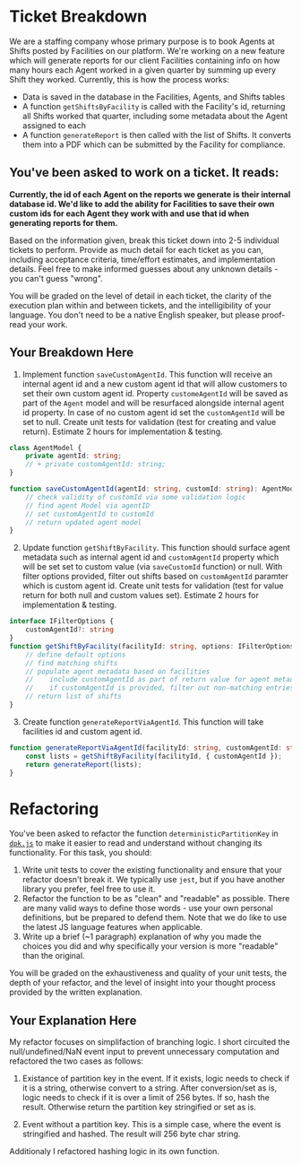 # Ticket Breakdown
We are a staffing company whose primary purpose is to book Agents at Shifts posted by Facilities on our platform. We're working on a new feature which will generate reports for our client Facilities containing info on how many hours each Agent worked in a given quarter by summing up every Shift they worked. Currently, this is how the process works:

- Data is saved in the database in the Facilities, Agents, and Shifts tables
- A function `getShiftsByFacility` is called with the Facility's id, returning all Shifts worked that quarter, including some metadata about the Agent assigned to each
- A function `generateReport` is then called with the list of Shifts. It converts them into a PDF which can be submitted by the Facility for compliance.

## You've been asked to work on a ticket. It reads:

**Currently, the id of each Agent on the reports we generate is their internal database id. We'd like to add the ability for Facilities to save their own custom ids for each Agent they work with and use that id when generating reports for them.**


Based on the information given, break this ticket down into 2-5 individual tickets to perform. Provide as much detail for each ticket as you can, including acceptance criteria, time/effort estimates, and implementation details. Feel free to make informed guesses about any unknown details - you can't guess "wrong".


You will be graded on the level of detail in each ticket, the clarity of the execution plan within and between tickets, and the intelligibility of your language. You don't need to be a native English speaker, but please proof-read your work.

## Your Breakdown Here

1. Implement function `saveCustomAgentId`. This function will receive an internal agent id and a new custom agent id that will allow customers to set their own custom agent id. Property `customeAgentId` will be saved as part of the `Agent` model and will be resurfaced alongside internal agent id property. In case of no custom agent id set the `customAgentId` will be set to null. Create unit tests for validation (test for creating and value return). Estimate 2 hours for implementation & testing.

```ts
class AgentModel {
	private agentId: string;
	// + private customAgentId: string;
}

function saveCustomAgentId(agentId: string, customId: string): AgentModel {
	// check validity of customId via some validation logic
	// find agent Model via agentID
	// set customAgentId to customId
	// return updated agent model
}
```

2. Update function `getShiftByFacility`. This function should surface agent metadata such as internal agent id and `customAgentId` property which will be set set to custom value (via `saveCustomId` function) or null. With filter options provided, filter out shifts based on `customAgentId` paramter which is custom agent id. Create unit tests for validation (test for value return for both null and custom values set). Estimate 2 hours for implementation & testing.

```ts
interface IFilterOptions {
	customAgentId?: string 
}
function getShiftByFacility(facilityId: string, options: IFilterOptions): Shifts[] {
	// define default options
	// find matching shifts
	// populate agent metadata based on facilities
	//    include customAgentId as part of return value for agent metadata
	//    if customAgentId is provided, filter out non-matching entries
	// return list of shifts
}
```

3. Create function `generateReportViaAgentId`. This function will take facilities id and custom agent id.

```ts
function generateReportViaAgentId(facilityId: string, customAgentId: string): Shifts[] {
	const lists = getShiftByFacility(facilityId, { customAgentId });
	return generateReport(lists);
}
```


# Refactoring

You've been asked to refactor the function `deterministicPartitionKey` in [`dpk.js`](dpk.js) to make it easier to read and understand without changing its functionality. For this task, you should:

1. Write unit tests to cover the existing functionality and ensure that your refactor doesn't break it. We typically use `jest`, but if you have another library you prefer, feel free to use it.
2. Refactor the function to be as "clean" and "readable" as possible. There are many valid ways to define those words - use your own personal definitions, but be prepared to defend them. Note that we do like to use the latest JS language features when applicable.
3. Write up a brief (~1 paragraph) explanation of why you made the choices you did and why specifically your version is more "readable" than the original.

You will be graded on the exhaustiveness and quality of your unit tests, the depth of your refactor, and the level of insight into your thought process provided by the written explanation.

## Your Explanation Here


My refactor focuses on simplifaction of branching logic. I short circuited the null/undefined/NaN event input to prevent unnecessary computation and refactored the two cases as follows:

1. Existance of partition key in the event. If it exists, logic needs to check if it is a string, otherwise convert to a string. After conversion/set as is, logic needs to check if it is over a limit of 256 bytes. If so, hash the result. Otherwise return the partition key stringified or set as is.

2. Event without a partition key. This is a simple case, where the event is stringified and hashed. The result will 256 byte char string.


Additionaly I refactored hashing logic in its own function.